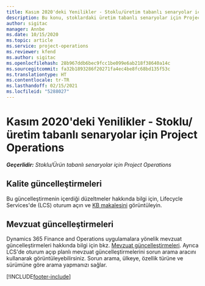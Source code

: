 ```yaml
---
title: Kasım 2020'deki Yenilikler - Stoklu/üretim tabanlı senaryolar için Project Operations
description: Bu konu, stoklardaki üretim tabanlı senaryolar için Project Operations'ın Kasım 2020'de bulunan kaliteli güncelleştirmelerle ilgili bilgi sağlar.
author: sigitac
manager: Annbe
ms.date: 10/15/2020
ms.topic: article
ms.service: project-operations
ms.reviewer: kfend
ms.author: sigitac
ms.openlocfilehash: 28b967ddb6bec9fcc1be099e6ab218f38640a14c
ms.sourcegitcommit: fa32b1893286f20271fa4ec4be8fc68bd135f53c
ms.translationtype: HT
ms.contentlocale: tr-TR
ms.lasthandoff: 02/15/2021
ms.locfileid: "5288027"
---
```

# <a name="whats-new-november-2020---project-operations-for-stockedproduction-based-scenarios"></a>Kasım 2020'deki Yenilikler - Stoklu/üretim tabanlı senaryolar için Project Operations

_**Geçerlidir:** Stoklu/Ürün tabanlı senaryolar için Project Operations_

## <a name="quality-updates"></a>Kalite güncelleştirmeleri

Bu güncelleştirmenin içerdiği düzeltmeler hakkında bilgi için, Lifecycle Services'de (LCS) oturum açın ve [KB makalesini](https://fix.lcs.dynamics.com/Issue/Details?bugId=488609&amp;dbType=3&amp;qc=8251e8e1d5e2386de850599926c1adc3fec8e2ba25308036d22cdfe0a1c28fc7) görüntüleyin.

## <a name="regulatory-updates"></a>Mevzuat güncelleştirmeleri

Dynamics 365 Finance and Operations uygulamalara yönelik mevzuat güncelleştirmeleri hakkında bilgi için bkz. [Mevzuat güncelleştirmeleri](https://docs.microsoft.com/dynamics365/finance/localizations/regulatory-updates). Ayrıca LCS'de oturum açıp planlı mevzuat güncelleştirmelerini sorun arama aracını kullanarak görüntüleyebilirsiniz. Sorun arama, ülkeye, özellik türüne ve sürümüne göre arama yapmanızı sağlar.


[!INCLUDE[footer-include](../../includes/footer-banner.md)]